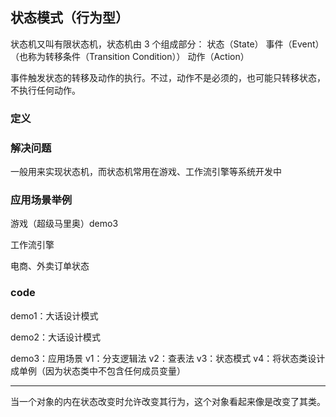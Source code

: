 ## 状态模式（行为型）

状态机又叫有限状态机，状态机由 3 个组成部分：
状态（State）
事件（Event）（也称为转移条件（Transition Condition））
动作（Action）

事件触发状态的转移及动作的执行。不过，动作不是必须的，也可能只转移状态，不执行任何动作。

### 定义

### 解决问题

一般用来实现状态机，而状态机常用在游戏、工作流引擎等系统开发中

### 应用场景举例

游戏（超级马里奥）demo3

工作流引擎

电商、外卖订单状态

### code

demo1：大话设计模式

demo2：大话设计模式

demo3：应用场景
v1：分支逻辑法
v2：查表法
v3：状态模式
v4：将状态类设计成单例（因为状态类中不包含任何成员变量）


------

当一个对象的内在状态改变时允许改变其行为，这个对象看起来像是改变了其类。
